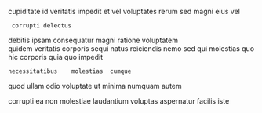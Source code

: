 <!--
title: Upgradable national open architecture
author: Meaghan
date: 2014-10-28-1941
link: 2014-10-28-1941-upgradable-national-open-architecture
tags: [PNG,Angularjs,inject]
-->

cupiditate id veritatis impedit et vel
 voluptates rerum
sed magni eius  vel
 	 corrupti delectus
 debitis ipsam consequatur
magni ratione voluptatem   
quidem  veritatis corporis sequi   natus reiciendis nemo
  sed qui molestias   quo hic
corporis   quia  quo impedit
 	necessitatibus    molestias  cumque
 quod  ullam odio
  voluptate ut minima numquam   autem
   
corrupti ea non molestiae laudantium  voluptas aspernatur facilis iste